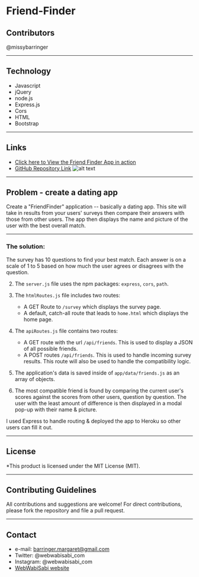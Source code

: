 # Friend-Finder

## Contributors
@missybarringer
____________________________________
## Technology
* Javascript
* jQuery
* node.js
* Express.js
* Cors
* HTML
* Bootstrap
____________________________________
## Links
* [Click here to View the Friend Finder App in action](https://tranquil-citadel-96703.herokuapp.com/)
* [GitHub Repository Link](https://github.com/missybarringer/Friend-Finder.git)
![alt text](http://webwabisabi.com/assets/images/friendFinder.PNG)
____________________________________
## Problem - create a dating app

Create a "FriendFinder" application -- basically a dating app. This site will take in results from your users' surveys then compare their answers with those from other users. The app then displays the name and picture of the user with the best overall match.
____________________________________
### The solution:

The survey has 10 questions to find your best match. Each answer is on a scale of 1 to 5 based on how much the user agrees or disagrees with the question.

2. The `server.js` file uses the npm packages: `express`, `cors`, `path`.

3. The `htmlRoutes.js` file includes two routes:

   * A GET Route to `/survey` which displays the survey page.
   * A default, catch-all route that leads to `home.html` which displays the home page.

4. The `apiRoutes.js` file contains two routes:

   * A GET route with the url `/api/friends`. This is used to display a JSON of all possible friends.
   * A POST routes `/api/friends`. This is used to handle incoming survey results. This route will also be used to handle the compatibility logic.

5. The application's data is saved inside of `app/data/friends.js` as an array of objects.
6. The most compatible friend is found by comparing the current user's scores against the scores from other users, question by question. The user with the least amount of difference is then displayed in a modal pop-up with their name & picture.

I used Express to handle routing & deployed the app to Heroku so other users can fill it out.
____________________________________
## License
*This product is licensed under the MIT License (MIT).
____________________________________
## Contributing Guidelines
All contributions and suggestions are welcome!
For direct contributions, please fork the repository and file a pull request.
____________________________________
## Contact
* e-mail: barringer.margaret@gmail.com
* Twitter: @webwabisabi_com
* Instagram: @webwabisabi_com
* [WebWabiSabi website](http://www.WebWabiSabi.com)